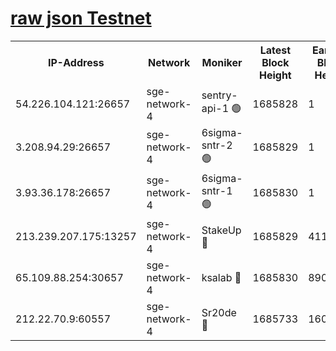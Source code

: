 
[raw json Testnet](https://rpc-check.sget.stavr.tech/sget/rpc-sget-result.json)
=


<table><tr><th>IP-Address</th><th>Network</th><th>Moniker</th><th>Latest Block Height</th><th>Earliest Block Height</th><th>Catching Up</th><th>Tx Index</th><th>Voting Power</th><th>Scan Time</th></tr><tr><td>54.226.104.121:26657</td><td>sge-network-4</td><td>sentry-api-1 🟢</td><td>1685828</td><td>1</td><td>False</td><td>on</td><td>0</td><td>2024-02-22T12:20:28.698657614UTC</td></tr><tr><td>3.208.94.29:26657</td><td>sge-network-4</td><td>6sigma-sntr-2 🟢</td><td>1685829</td><td>1</td><td>False</td><td>on</td><td>0</td><td>2024-02-22T12:20:38.775274454UTC</td></tr><tr><td>3.93.36.178:26657</td><td>sge-network-4</td><td>6sigma-sntr-1 🟢</td><td>1685830</td><td>1</td><td>False</td><td>on</td><td>0</td><td>2024-02-22T12:20:41.433740003UTC</td></tr><tr><td>213.239.207.175:13257</td><td>sge-network-4</td><td>StakeUp 🔴</td><td>1685829</td><td>411001</td><td>False</td><td>off</td><td>100</td><td>2024-02-22T12:20:37.805159120UTC</td></tr><tr><td>65.109.88.254:30657</td><td>sge-network-4</td><td>ksalab 🔴</td><td>1685830</td><td>890001</td><td>False</td><td>off</td><td>2185</td><td>2024-02-22T12:20:43.908692552UTC</td></tr><tr><td>212.22.70.9:60557</td><td>sge-network-4</td><td>Sr20de 🔴</td><td>1685733</td><td>1608978</td><td>False</td><td>on</td><td>104</td><td>2024-02-22T12:20:46.419515889UTC</td></tr></table>
